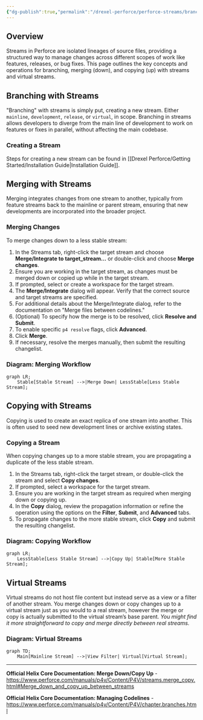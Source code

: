 ```yaml
---
{"dg-publish":true,"permalink":"/drexel-perforce/perforce-streams/branching-merging-and-copying-with-streams/"}
---
```


## Overview

Streams in Perforce are isolated lineages of source files, providing a structured way to manage changes across different scopes of work like features, releases, or bug fixes. This page outlines the key concepts and operations for branching, merging (down), and copying (up) with streams and virtual streams.

## Branching with Streams

"Branching" with streams is simply put, creating a new stream. Either `mainline`, `development`, `release`, or `virtual`, in scope. Branching in streams allows developers to diverge from the main line of development to work on features or fixes in parallel, without affecting the main codebase.

### Creating a Stream
Steps for creating a new stream can be found in [[Drexel Perforce/Getting Started/Installation Guide\|Installation Guide]].


## Merging with Streams

Merging integrates changes from one stream to another, typically from feature streams back to the mainline or parent stream, ensuring that new developments are incorporated into the broader project.

### Merging Changes
To merge changes down to a less stable stream:

1. In the Streams tab, right-click the target stream and choose **Merge/Integrate to target_stream…** or double-click and choose **Merge changes**.
2. Ensure you are working in the target stream, as changes must be merged down or copied up while in the target stream.
3. If prompted, select or create a workspace for the target stream.
4. The **Merge/Integrate** dialog will appear. Verify that the correct source and target streams are specified.
5. For additional details about the Merge/Integrate dialog, refer to the documentation on "Merge files between codelines."
6. (Optional) To specify how the merge is to be resolved, click **Resolve and Submit**.
7. To enable specific `p4 resolve` flags, click **Advanced**.
8. Click **Merge**.
9. If necessary, resolve the merges manually, then submit the resulting changelist.

### Diagram: Merging Workflow
```mermaid
graph LR;
    Stable[Stable Stream] -->|Merge Down| LessStable[Less Stable Stream];

```

## Copying with Streams

Copying is used to create an exact replica of one stream into another. This is often used to seed new development lines or archive existing states.

### Copying a Stream
When copying changes up to a more stable stream, you are propagating a duplicate of the less stable stream.

1. In the Streams tab, right-click the target stream, or double-click the stream and select **Copy changes**.
2. If prompted, select a workspace for the target stream.
3. Ensure you are working in the target stream as required when merging down or copying up.
4. In the **Copy** dialog, review the propagation information or refine the operation using the options on the **Filter**, **Submit**, and **Advanced** tabs.
5. To propagate changes to the more stable stream, click **Copy** and submit the resulting changelist.

### Diagram: Copying Workflow
```mermaid
graph LR;
    LessStable[Less Stable Stream] -->|Copy Up| Stable[More Stable Stream];

```

## Virtual Streams

Virtual streams do not host file content but instead serve as a view or a filter of another stream. You merge changes down or copy changes up to a virtual stream just as you would to a real stream, however the merge or copy is actually submitted to the virtual stream’s base parent. *You might find it more straightforward to copy and merge directly between real streams.*
### Diagram: Virtual Streams
```mermaid
graph TD;
    Main[Mainline Stream] -->|View Filter| Virtual[Virtual Stream];
```

---

 **Official Helix Core Documentation: Merge Down/Copy Up** - https://www.perforce.com/manuals/p4v/Content/P4V/streams.merge_copy.html#Merge_down_and_copy_up_between_streams
 
 **Official Helix Core Documentation: Managing Codelines** - https://www.perforce.com/manuals/p4v/Content/P4V/chapter.branches.html